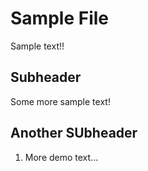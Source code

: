 # Sample File

Sample text!!

## Subheader

Some more sample text!

## Another SUbheader

1. More demo text...
